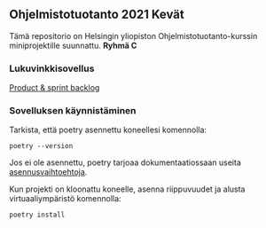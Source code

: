 ## Ohjelmistotuotanto 2021 Kevät

Tämä repositorio on Helsingin yliopiston Ohjelmistotuotanto-kurssin miniprojektille suunnattu. 
**Ryhmä C**

### Lukuvinkkisovellus 

[Product & sprint backlog](https://docs.google.com/spreadsheets/d/1kFCFZe4UMkpglo9DqtTRXQ08rH0ui6qu4qKGbNE_1bk)

### Sovelluksen käynnistäminen

Tarkista, että poetry asennettu koneellesi komennolla:
```
poetry --version
```
Jos ei ole asennettu, poetry tarjoaa dokumentaatiossaan useita [asennusvaihtoehtoja](https://python-poetry.org/docs/#installation).

Kun projekti on kloonattu koneelle, asenna riippuvuudet ja alusta virtuaaliympäristö komennolla:

```bash
poetry install
```